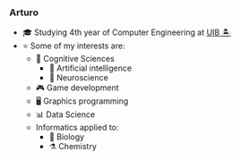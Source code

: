 ### Arturo

- 🎓 Studying 4th year of Computer Engineering at [UIB 🏝️](https://www.uib.eu)
- ⭐ Some of my interests are:
  - 💭 Cognitive Sciences
    - 🤖 Artificial intelligence
    - 🧠 Neuroscience
  - 🎮 Game development
  - 🖥️ Graphics programming
  - 📊 Data Science
  - Informatics applied to:
    - 🦠 Biology
    - ⚗️ Chemistry

